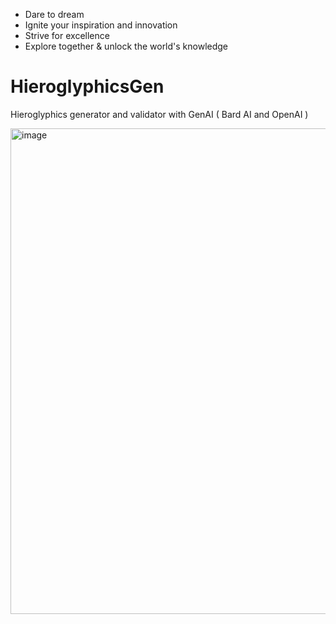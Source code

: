 
- Dare to dream
- Ignite your inspiration and innovation
- Strive for excellence
- Explore together & unlock the world's knowledge

# HieroglyphicsGen
Hieroglyphics generator and validator with GenAI ( Bard AI and OpenAI )  

<img width="777" alt="image" src="https://github.com/ubc-tuehoang/HieroglyphicsGen/assets/86985864/5844be3a-53b7-405b-9ed1-74d1a949fb80">

